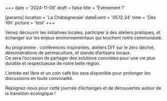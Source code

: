+++
date = '2024-11-09'
draft = false
title = 'Évènement 1'

[params]
location = 'La Châtaigneraie'
dateEvent = '05.12.24'
time = 'Dès 16h'
picture = 'test'
+++

Venez découvrir les initiatives locales, participer à des ateliers pratiques, et échanger sur les enjeux environnementaux qui touchent notre communauté.

<!--more-->

Au programme : conférences inspirantes, ateliers DIY sur le zéro déchet, démonstrations de permaculture, et stands d’artisans locaux.  
Ce sera l’occasion de partager des solutions concrètes pour une vie plus durable et respectueuse de notre belle région.
<br>

L’entrée est libre et un coin café bio sera disponible pour prolonger les discussions en toute convivialité.

Rejoignez-nous pour cette journée d’échanges et de découvertes autour de la transition écologique !
